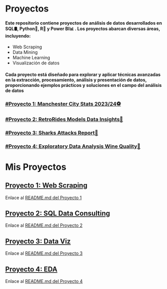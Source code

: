 # Proyectos
#### Este repositorio contiene proyectos de análisis de datos desarrollados en SQL🛢️, Python🐍, R🧮 y Power BI📊 . Los proyectos abarcan diversas áreas, incluyendo:
  -  Web Scraping
  -  Data Mining
  -  Machine Learning
  -  Visualización de datos
#### Cada proyecto está diseñado para explorar y aplicar técnicas avanzadas en la extracción, procesamiento, análisis y presentación de datos, proporcionando ejemplos prácticos y soluciones en el campo del análisis de datos

### [#Proyecto 1: Manchester City Stats 2023/24⚽](https://github.com/gonzadzz00/Proyectos/tree/main/%23Proyecto1%3A%20Web%20Scraping#readme)

### [#Proyecto 2: RetroRides Models Data Insights🚗](https://github.com/gonzadzz00/Proyectos/blob/main/%23Proyecto2%3A%20SQL%20Data%20Consulting/README.md)

### [#Proyecto 3: Sharks Attacks Report🦈](https://github.com/gonzadzz00/Proyectos/blob/main/%23Proyecto3%3A%20Data%20Viz/README.md)

### [#Proyecto 4: Exploratory Data Analysis Wine Quality🍷](https://github.com/gonzadzz00/Proyectos/blob/main/%23Proyecto4%3A%20EDA/README.md)

# Mis Proyectos

## [Proyecto 1: Web Scraping](https://gonzadzz00.github.io/Proyectos/%23Proyecto1%3A%20Web%20Scraping/README.md)
Enlace al [README.md del Proyecto 1](https://github.com/gonzadzz00/Proyectos/blob/main/%23Proyecto1%3A%20Web%20Scraping/README.md)

## [Proyecto 2: SQL Data Consulting](https://gonzadzz00.github.io/Proyectos/%23Proyecto2%3A%20SQL%20Data%20Consulting/README.md)
Enlace al [README.md del Proyecto 2](https://github.com/gonzadzz00/Proyectos/blob/main/%23Proyecto2%3A%20SQL%20Data%20Consulting/README.md)

## [Proyecto 3: Data Viz](https://gonzadzz00.github.io/Proyectos/%23Proyecto3%3A%20Data%20Viz/README.md)
Enlace al [README.md del Proyecto 3](https://github.com/gonzadzz00/Proyectos/blob/main/%23Proyecto3%3A%20Data%20Viz/README.md)

## [Proyecto 4: EDA](https://gonzadzz00.github.io/Proyectos/%23Proyecto4%3A%20EDA/README.md)
Enlace al [README.md del Proyecto 4](https://github.com/gonzadzz00/Proyectos/blob/main/%23Proyecto4%3A%20EDA/README.md)
